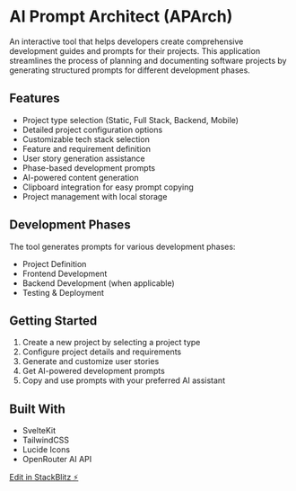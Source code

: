 # AI Prompt Architect (APArch)

An interactive tool that helps developers create comprehensive development guides and prompts for their projects. This application streamlines the process of planning and documenting software projects by generating structured prompts for different development phases.

## Features

- Project type selection (Static, Full Stack, Backend, Mobile)
- Detailed project configuration options
- Customizable tech stack selection
- Feature and requirement definition
- User story generation assistance
- Phase-based development prompts
- AI-powered content generation
- Clipboard integration for easy prompt copying
- Project management with local storage

## Development Phases

The tool generates prompts for various development phases:
- Project Definition
- Frontend Development
- Backend Development (when applicable)
- Testing & Deployment

## Getting Started

1. Create a new project by selecting a project type
2. Configure project details and requirements
3. Generate and customize user stories
4. Get AI-powered development prompts
5. Copy and use prompts with your preferred AI assistant

## Built With

- SvelteKit
- TailwindCSS
- Lucide Icons
- OpenRouter AI API

[Edit in StackBlitz ⚡️](https://stackblitz.com/~/github.com/mamertofabian/ai-prompt-architect)